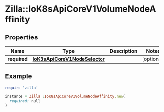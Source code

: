 # Zilla::IoK8sApiCoreV1VolumeNodeAffinity

## Properties

| Name | Type | Description | Notes |
| ---- | ---- | ----------- | ----- |
| **required** | [**IoK8sApiCoreV1NodeSelector**](IoK8sApiCoreV1NodeSelector.md) |  | [optional] |

## Example

```ruby
require 'zilla'

instance = Zilla::IoK8sApiCoreV1VolumeNodeAffinity.new(
  required: null
)
```

